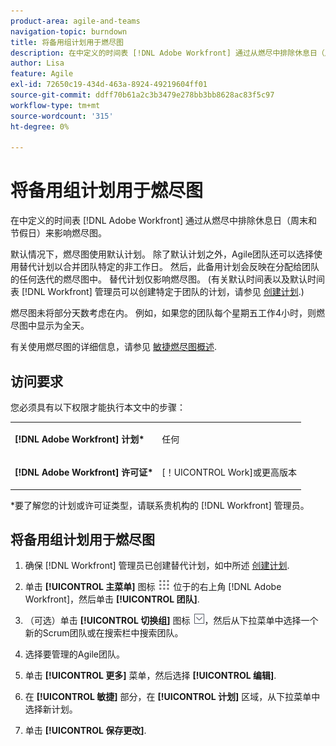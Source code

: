 ```yaml
---
product-area: agile-and-teams
navigation-topic: burndown
title: 将备用组计划用于燃尽图
description: 在中定义的时间表 [!DNL Adobe Workfront] 通过从燃尽中排除休息日（周末和节假日）来影响燃尽图。
author: Lisa
feature: Agile
exl-id: 72650c19-434d-463a-8924-49219604ff01
source-git-commit: ddff70b61a2c3b3479e278bb3bb8628ac83f5c97
workflow-type: tm+mt
source-wordcount: '315'
ht-degree: 0%

---
```


# 将备用组计划用于燃尽图

在中定义的时间表 [!DNL Adobe Workfront] 通过从燃尽中排除休息日（周末和节假日）来影响燃尽图。

默认情况下，燃尽图使用默认计划。 除了默认计划之外，Agile团队还可以选择使用替代计划以合并团队特定的非工作日。 然后，此备用计划会反映在分配给团队的任何迭代的燃尽图中。 替代计划仅影响燃尽图。 (有关默认时间表以及默认时间表 [!DNL Workfront] 管理员可以创建特定于团队的计划，请参见 [创建计划](../../../administration-and-setup/set-up-workfront/configure-timesheets-schedules/create-schedules.md).)

燃尽图未将部分天数考虑在内。 例如，如果您的团队每个星期五工作4小时，则燃尽图中显示为全天。

有关使用燃尽图的详细信息，请参见 [敏捷燃尽图概述](../../../agile/use-scrum-in-an-agile-team/burndown/burndown-chart-overview.md).

## 访问要求

您必须具有以下权限才能执行本文中的步骤：

<table style="table-layout:auto"> 
 <col> 
 </col> 
 <col> 
 </col> 
 <tbody> 
  <tr> 
   <td role="rowheader"><strong>[!DNL Adobe Workfront] 计划*</strong></td> 
   <td> <p>任何</p> </td> 
  </tr> 
  <tr> 
   <td role="rowheader"><strong>[!DNL Adobe Workfront] 许可证*</strong></td> 
   <td> <p>[！UICONTROL Work]或更高版本</p> </td> 
  </tr> 
 </tbody> 
</table>

&#42;要了解您的计划或许可证类型，请联系贵机构的 [!DNL Workfront] 管理员。

## 将备用组计划用于燃尽图

1. 确保 [!DNL Workfront] 管理员已创建替代计划，如中所述 [创建计划](../../../administration-and-setup/set-up-workfront/configure-timesheets-schedules/create-schedules.md).
1. 单击 **[!UICONTROL 主菜单]** 图标 ![](assets/main-menu-icon.png) 位于的右上角 [!DNL Adobe Workfront]，然后单击 **[!UICONTROL 团队]**.

1. （可选）单击 **[!UICONTROL 切换组]** 图标 ![“切换团队”图标](assets/switch-team-icon.png)，然后从下拉菜单中选择一个新的Scrum团队或在搜索栏中搜索团队。

1. 选择要管理的Agile团队。
1. 单击 **[!UICONTROL 更多]** 菜单，然后选择 **[!UICONTROL 编辑]**.

1. 在 **[!UICONTROL 敏捷]** 部分，在 **[!UICONTROL 计划]** 区域，从下拉菜单中选择新计划。

1. 单击 **[!UICONTROL 保存更改]**.
